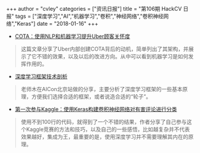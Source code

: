 +++
author = "cvley"
categories = ["资讯日报"]
title = "第106期 HackCV 日报"
tags = ["深度学习","AI","机器学习","卷积","神经网络","卷积神经网络","Keras"]
date = "2018-01-16"
+++

- [COTA：使用NLP和机器学习提升Uber顾客关怀度](https://eng.uber.com/cota/?from=hackcv&hmsr=hackcv.com&utm_medium=hackcv.com&utm_source=hackcv.com)

> 这篇文章分享了Uber内部创建COTA背后的动机，简单列出了其架构，并展示了它不错的效果，以及以后的改进方向。从中可以看到机器学习是如何发挥作用的。

- [深度学习框架技术剖析](https://mp.weixin.qq.com/s/dbqa4e3Sc1jaF5mxj-_Fyw?from=hackcv&hmsr=hackcv.com&utm_medium=hackcv.com&utm_source=hackcv.com)

> 老师木在AICon北京站做的分享，主要分析了深度学习框架的一些基本原理，方便我们选择合适的框架，或者说造合适的“轮子”。

- [第一次参与Kaggle：使用Keras构建卷积神经网络对有害评论进行分类](https://medium.com/@srjoglekar246/first-time-with-kaggle-a-convnet-to-classify-toxic-comments-with-keras-ef84b6d18328?from=hackcv&hmsr=hackcv.com&utm_medium=hackcv.com&utm_source=hackcv.com)

> 使用不到100行的代码，就得到了一个不错的结果，作者分享了自己参与这个Kaggle竞赛的方法和技巧，以及自己的一些感悟，比如越复杂并不代表效果越好，集成为王，最重要的是，使用深度学习并不需要理解其内在的原理。

